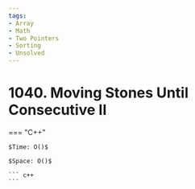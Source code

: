 ```yaml
---
tags:
- Array
- Math
- Two Pointers
- Sorting
- Unsolved
---
```



# 1040. Moving Stones Until Consecutive II

=== "C++"

    $Time: O()$

    $Space: O()$

    ``` c++
    ```